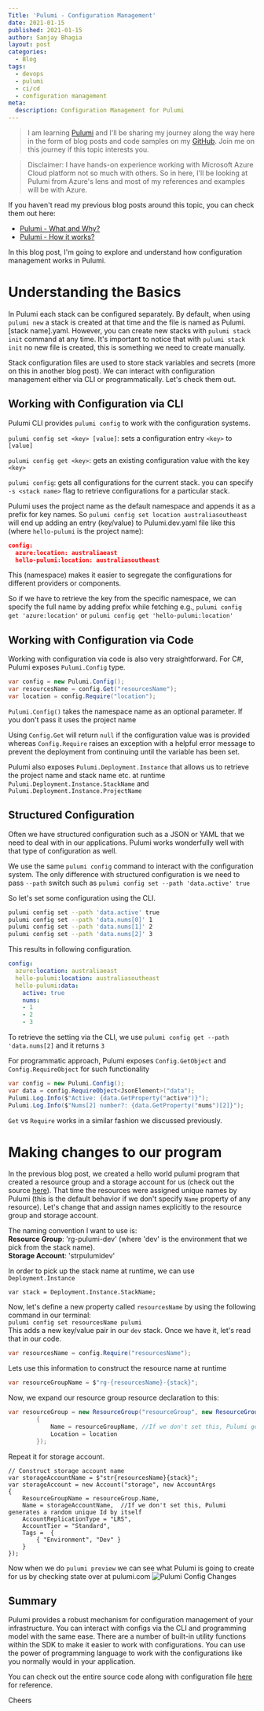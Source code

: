 ```yaml
---
Title: 'Pulumi - Configuration Management'
date: 2021-01-15
published: 2021-01-15
author: Sanjay Bhagia
layout: post
categories:
  - Blog
tags:
  - devops
  - pulumi
  - ci/cd
  - configuration management
meta:
  description: Configuration Management for Pulumi
---
```


> I am learning [Pulumi](https://www.pulumi.com/) and I'll be sharing my journey along the way here in the form of blog posts and code samples on my [GitHub](https://github.com/sanjaybhagia/pulumi-examples). Join me on this journey if this topic interests you. 

> Disclaimer: I have hands-on experience working with Microsoft Azure Cloud platform not so much with others. So in here, I'll be looking at Pulumi from Azure's lens and most of my references and examples will be with Azure. 

If you haven't read my previous blog posts around this topic, you can check them out here: 
- [Pulumi - What and Why?](/2020/09/10/pulumi-what-and-why)
- [Pulumi - How it works?](/2020/09/21/pulumi-how-it-works)

In this blog post, I'm going to explore and understand how configuration management works in Pulumi.

# Understanding the Basics 
In Pulumi each stack can be configured separately. By default, when using `pulumi new` a stack is created at that time and the file is named as Pulumi.[stack name].yaml. However, you can create new stacks with `pulumi stack init` command at any time. It's important to notice that with `pulumi stack init` no new file is created, this is something we need to create manually.

Stack configuration files are used to store stack variables and secrets (more on this in another blog post). We can interact with configuration management either via CLI or programmatically. Let's check them out. 
 
## Working with Configuration via CLI
Pulumi CLI provides `pulumi config` to work with the configuration systems.

```pulumi config set <key> [value]```: sets a configuration entry `<key>` to `[value]`  

```pulumi config get <key>```: gets an existing configuration value with the key `<key>`  

```pulumi config```: gets all configurations for the current stack. you can specify `-s <stack name>` flag to retrieve configurations for a particular stack.    

Pulumi uses the project name as the default namespace and appends it as a prefix for key names. So `pulumi config set location australiasoutheast` will end up adding an entry (key/value) to  Pulumi.dev.yaml file like this (where `hello-pulumi` is the project name): 

```json
config:
  azure:location: australiaeast
  hello-pulumi:location: australiasoutheast
```
This (namespace) makes it easier to segregate the configurations for different providers or components. 

So if we have to retrieve the key from the specific namespace, we can specify the full name by adding prefix while fetching e.g., `pulumi config get 'azure:location'` or `pulumi config get 'hello-pulumi:location'`

## Working with Configuration via Code
Working with configuration via code is also very straightforward. For C#, Pulumi exposes `Pulumi.Config` type. 

```csharp
var config = new Pulumi.Config();
var resourcesName = config.Get("resourcesName");
var location = config.Require("location");
```

`Pulumi.Config()` takes the namespace name as an optional parameter. If you don't pass it uses the project name

Using `Config.Get` will return `null` if the configuration value was is provided whereas `Config.Require` raises an exception with a helpful error message to prevent the deployment from continuing until the variable has been set.

Pulumi also exposes `Pulumi.Deployment.Instance` that allows us to retrieve the project name and stack name etc. at runtime `Pulumi.Deployment.Instance.StackName` and `Pulumi.Deployment.Instance.ProjectName`

## Structured Configuration
Often we have structured configuration such as a JSON or YAML that we need to deal with in our applications. Pulumi works wonderfully well with that type of configuration as well. 

We use the same `pulumi config` command to interact with the configuration system. The only difference with structured configuration is we need to pass `--path` switch such as 
```pulumi config set --path 'data.active' true```

So let's set some configuration using the CLI. 
```bash
pulumi config set --path 'data.active' true
pulumi config set --path 'data.nums[0]' 1
pulumi config set --path 'data.nums[1]' 2 
pulumi config set --path 'data.nums[2]' 3
```

This results in following configuration. 

```yaml
config:
  azure:location: australiaeast
  hello-pulumi:location: australiasoutheast
  hello-pulumi:data:
    active: true
    nums:
    - 1
    - 2
    - 3
```
To retrieve the setting via the CLI, we use `pulumi config get --path 'data.nums[2]` and it returns `3`

For programmatic approach, Pulumi exposes `Config.GetObject` and `Config.RequireObject` for such functionality

```csharp
var config = new Pulumi.Config();
var data = config.RequireObject<JsonElement>("data");
Pulumi.Log.Info($"Active: {data.GetProperty("active")}");
Pulumi.Log.Info($"Nums[2] number?: {data.GetProperty("nums")[2]}");

```
`Get` vs `Require` works in a similar fashion we discussed previously. 

# Making changes to our program
In the previous blog post, we created a hello world pulumi program that created a resource group and a storage account for us (check out the source [here](https://github.com/sanjaybhagia/pulumi-examples/blob/524fc5c60b017b7564e2141b33f85e05c6310e30/hello-pulumi/MyStack.cs)). That time the resources were assigned unique names by Pulumi (this is the default behavior if we don't specify `Name` property of any resource). Let's change that and assign names explicitly to the resource group and storage account. 

The naming convention I want to use is:   
**Resource Group**: 'rg-pulumi-dev' (where 'dev' is the environment that we pick from the stack name).  
**Storage Account**: 'strpulumidev'

In order to pick up the stack name at runtime, we can use `Deployment.Instance`
```chsarp
var stack = Deployment.Instance.StackName;
```
Now, let's define a new property called `resourcesName` by using the following command in our terminal:  
`pulumi config set resourcesName pulumi`  
This adds a new key/value pair in our `dev` stack. Once we have it, let's read that in our code. 

```csharp
var resourcesName = config.Require("resourcesName");
```
Lets use this information to construct the resource name at runtime 
```csharp
var resourceGroupName = $"rg-{resourcesName}-{stack}";
```
Now, we expand our resource group resource declaration to this: 
```csharp
var resourceGroup = new ResourceGroup("resourceGroup", new ResourceGroupArgs()
        {
            Name = resourceGroupName, //If we don't set this, Pulumi generates a random unique Id by itself
            Location = location
        });
```

Repeat it for storage account. 

```chsarp
// Construct storage account name
var storageAccountName = $"str{resourcesName}{stack}";
var storageAccount = new Account("storage", new AccountArgs
{
    ResourceGroupName = resourceGroup.Name,
    Name = storageAccountName,  //If we don't set this, Pulumi generates a random unique Id by itself
    AccountReplicationType = "LRS",
    AccountTier = "Standard",
    Tags =  {
        { "Environment", "Dev" }
    }
});
```
Now when we do `pulumi preview` we can see what Pulumi is going to create for us by checking state over at pulumi.com
![Pulumi Config Changes](/images/pulumi-state-config-changes.png)

## Summary
Pulumi provides a robust mechanism for configuration management of your infrastructure. You can interact with configs via the CLI and programming model with the same ease. There are a number of built-in utility functions within the SDK to make it easier to work with configurations. You can use the power of programming language to work with the configurations like you normally would in your application. 

You can check out the entire source code along with configuration file [here](https://github.com/sanjaybhagia/pulumi-examples/tree/d035014aa852ff2d68a8958d5036037a5cf50ae4/hello-pulumi) for reference. 

Cheers